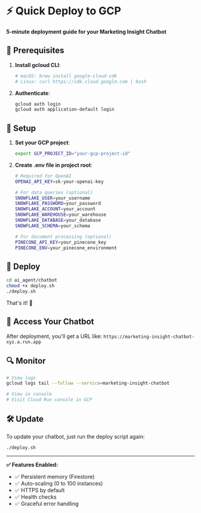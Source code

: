 # ⚡ Quick Deploy to GCP

**5-minute deployment guide for your Marketing Insight Chatbot**

## 🚀 Prerequisites

1. **Install gcloud CLI**:
   ```bash
   # macOS: brew install google-cloud-sdk
   # Linux: curl https://sdk.cloud.google.com | bash
   ```

2. **Authenticate**:
   ```bash
   gcloud auth login
   gcloud auth application-default login
   ```

## 🔧 Setup

1. **Set your GCP project**:
   ```bash
   export GCP_PROJECT_ID="your-gcp-project-id"
   ```

2. **Create .env file in project root**:
   ```bash
   # Required for OpenAI
   OPENAI_API_KEY=sk-your-openai-key

   # For data queries (optional)
   SNOWFLAKE_USER=your_username
   SNOWFLAKE_PASSWORD=your_password
   SNOWFLAKE_ACCOUNT=your_account
   SNOWFLAKE_WAREHOUSE=your_warehouse
   SNOWFLAKE_DATABASE=your_database
   SNOWFLAKE_SCHEMA=your_schema

   # For document processing (optional)
   PINECONE_API_KEY=your_pinecone_key
   PINECONE_ENV=your_pinecone_environment
   ```

## 🚀 Deploy

```bash
cd ai_agent/chatbot
chmod +x deploy.sh
./deploy.sh
```

That's it! 🎉

## 📱 Access Your Chatbot

After deployment, you'll get a URL like:
`https://marketing-insight-chatbot-xyz.a.run.app`

## 🔍 Monitor

```bash
# View logs
gcloud logs tail --follow --service=marketing-insight-chatbot

# View in console
# Visit Cloud Run console in GCP
```

## 🛠️ Update

To update your chatbot, just run the deploy script again:
```bash
./deploy.sh
```

---

**✅ Features Enabled:**
- ✅ Persistent memory (Firestore)
- ✅ Auto-scaling (0 to 100 instances)
- ✅ HTTPS by default
- ✅ Health checks
- ✅ Graceful error handling
